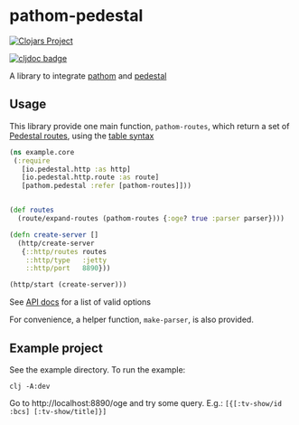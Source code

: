 # pathom-pedestal

[![Clojars Project](https://img.shields.io/clojars/v/pathom-pedestal.svg)](https://clojars.org/pathom-pedestal)

[![cljdoc badge](https://cljdoc.org/badge/lafuente/pathom-pedestal)](https://cljdoc.org/d/lafuente/pathom-pedestal/CURRENT)

A library to integrate [pathom](https://github.com/wilkerlucio/pathom) and
[pedestal](http://pedestal.io/)

## Usage

This library provide one main function, `pathom-routes`, which return a set of
[Pedestal routes](http://pedestal.io/reference/routing-quick-reference), using
the
[table syntax](http://pedestal.io/reference/routing-quick-reference#_table_syntax)

```clojure
(ns example.core
 (:require
   [io.pedestal.http :as http]
   [io.pedestal.http.route :as route]
   [pathom.pedestal :refer [pathom-routes]]))


(def routes
  (route/expand-routes (pathom-routes {:oge? true :parser parser})))

(defn create-server []
  (http/create-server
   {::http/routes routes
    ::http/type   :jetty
    ::http/port   8890}))

(http/start (create-server)))
```

See [API docs](https://cljdoc.org/d/lafuente/pathom-pedestal/CURRENT) for a list
of valid options

For convenience, a helper function, `make-parser`, is also provided.

## Example project

See the example directory. To run the example:

```
clj -A:dev
```

Go to http://localhost:8890/oge and try some query. E.g.:
`[{[:tv-show/id :bcs] [:tv-show/title]}]`
